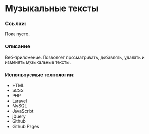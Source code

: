 # Музыкальные тексты

### Ссылки:

Пока пусто.

### Описание
Веб-приложение. Позволяет просматривать, добавлять, удалять и изменять музыкальные тексты.

### Используемые технологии:

* HTML
* SCSS
* PHP
* Laravel
* MySQL
* JavaScript
* jQuery
* Github
* Github Pages
